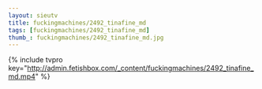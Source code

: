 ```yaml
--- 
layout: sieutv
title: fuckingmachines/2492_tinafine_md
tags: [fuckingmachines/2492_tinafine_md]
thumb_: fuckingmachines/2492_tinafine_md.jpg
---
```

{% include tvpro key="http://admin.fetishbox.com/_content/fuckingmachines/2492_tinafine_md.mp4" %} 
